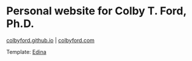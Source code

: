 # Personal website for Colby T. Ford, Ph.D.

[colbyford.github.io](https://colbyford.github.io)  |  [colbyford.com](https://colbyford.com)

Template: [Edina](https://themeforest.net/item/edina-personal-portfolio-template/22647502)
